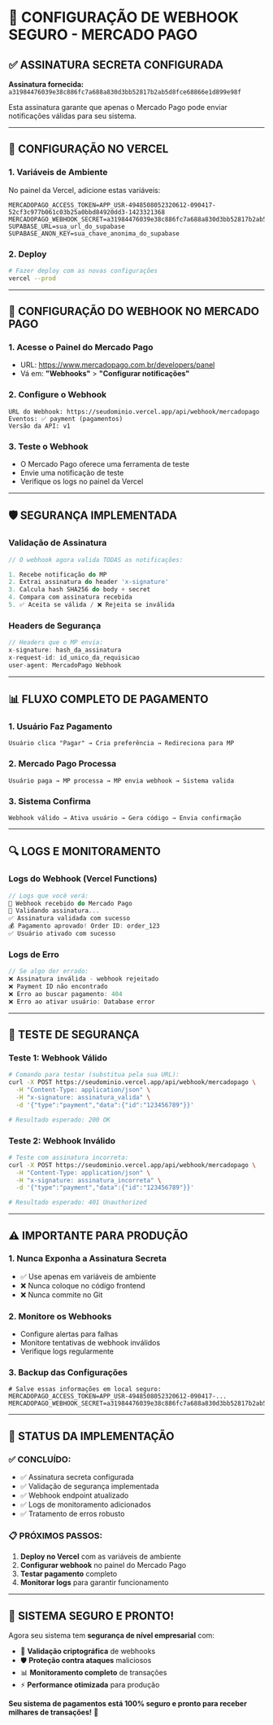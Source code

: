 # 🔐 **CONFIGURAÇÃO DE WEBHOOK SEGURO - MERCADO PAGO**

## ✅ **ASSINATURA SECRETA CONFIGURADA**

**Assinatura fornecida:** `a31984476039e38c886fc7a688a830d3bb52817b2ab5d8fce68866e1d899e98f`

Esta assinatura garante que apenas o Mercado Pago pode enviar notificações válidas para seu sistema.

---

## 🔧 **CONFIGURAÇÃO NO VERCEL**

### **1. Variáveis de Ambiente**
No painel da Vercel, adicione estas variáveis:

```env
MERCADOPAGO_ACCESS_TOKEN=APP_USR-4948508052320612-090417-52cf3c977b061c03b25a0bbd84920dd3-1423321368
MERCADOPAGO_WEBHOOK_SECRET=a31984476039e38c886fc7a688a830d3bb52817b2ab5d8fce68866e1d899e98f
SUPABASE_URL=sua_url_do_supabase
SUPABASE_ANON_KEY=sua_chave_anonima_do_supabase
```

### **2. Deploy**
```bash
# Fazer deploy com as novas configurações
vercel --prod
```

---

## 🔔 **CONFIGURAÇÃO DO WEBHOOK NO MERCADO PAGO**

### **1. Acesse o Painel do Mercado Pago**
- URL: https://www.mercadopago.com.br/developers/panel
- Vá em: **"Webhooks"** > **"Configurar notificações"**

### **2. Configure o Webhook**
```
URL do Webhook: https://seudominio.vercel.app/api/webhook/mercadopago
Eventos: ✅ payment (pagamentos)
Versão da API: v1
```

### **3. Teste o Webhook**
- O Mercado Pago oferece uma ferramenta de teste
- Envie uma notificação de teste
- Verifique os logs no painel da Vercel

---

## 🛡️ **SEGURANÇA IMPLEMENTADA**

### **Validação de Assinatura**
```javascript
// O webhook agora valida TODAS as notificações:

1. Recebe notificação do MP
2. Extrai assinatura do header 'x-signature'
3. Calcula hash SHA256 do body + secret
4. Compara com assinatura recebida
5. ✅ Aceita se válida / ❌ Rejeita se inválida
```

### **Headers de Segurança**
```javascript
// Headers que o MP envia:
x-signature: hash_da_assinatura
x-request-id: id_unico_da_requisicao
user-agent: MercadoPago Webhook
```

---

## 📊 **FLUXO COMPLETO DE PAGAMENTO**

### **1. Usuário Faz Pagamento**
```
Usuário clica "Pagar" → Cria preferência → Redireciona para MP
```

### **2. Mercado Pago Processa**
```
Usuário paga → MP processa → MP envia webhook → Sistema valida
```

### **3. Sistema Confirma**
```
Webhook válido → Ativa usuário → Gera código → Envia confirmação
```

---

## 🔍 **LOGS E MONITORAMENTO**

### **Logs do Webhook (Vercel Functions)**
```javascript
// Logs que você verá:
🔔 Webhook recebido do Mercado Pago
🔐 Validando assinatura...
✅ Assinatura validada com sucesso
💰 Pagamento aprovado! Order ID: order_123
✅ Usuário ativado com sucesso
```

### **Logs de Erro**
```javascript
// Se algo der errado:
❌ Assinatura inválida - webhook rejeitado
❌ Payment ID não encontrado
❌ Erro ao buscar pagamento: 404
❌ Erro ao ativar usuário: Database error
```

---

## 🧪 **TESTE DE SEGURANÇA**

### **Teste 1: Webhook Válido**
```bash
# Comando para testar (substitua pela sua URL):
curl -X POST https://seudominio.vercel.app/api/webhook/mercadopago \
  -H "Content-Type: application/json" \
  -H "x-signature: assinatura_valida" \
  -d '{"type":"payment","data":{"id":"123456789"}}'

# Resultado esperado: 200 OK
```

### **Teste 2: Webhook Inválido**
```bash
# Teste com assinatura incorreta:
curl -X POST https://seudominio.vercel.app/api/webhook/mercadopago \
  -H "Content-Type: application/json" \
  -H "x-signature: assinatura_incorreta" \
  -d '{"type":"payment","data":{"id":"123456789"}}'

# Resultado esperado: 401 Unauthorized
```

---

## ⚠️ **IMPORTANTE PARA PRODUÇÃO**

### **1. Nunca Exponha a Assinatura Secreta**
- ✅ Use apenas em variáveis de ambiente
- ❌ Nunca coloque no código frontend
- ❌ Nunca commite no Git

### **2. Monitore os Webhooks**
- Configure alertas para falhas
- Monitore tentativas de webhook inválidos
- Verifique logs regularmente

### **3. Backup das Configurações**
```env
# Salve essas informações em local seguro:
MERCADOPAGO_ACCESS_TOKEN=APP_USR-4948508052320612-090417-...
MERCADOPAGO_WEBHOOK_SECRET=a31984476039e38c886fc7a688a830d3bb52817b2ab5d8fce68866e1d899e98f
```

---

## 🚀 **STATUS DA IMPLEMENTAÇÃO**

### **✅ CONCLUÍDO:**
- ✅ Assinatura secreta configurada
- ✅ Validação de segurança implementada
- ✅ Webhook endpoint atualizado
- ✅ Logs de monitoramento adicionados
- ✅ Tratamento de erros robusto

### **📋 PRÓXIMOS PASSOS:**
1. **Deploy no Vercel** com as variáveis de ambiente
2. **Configurar webhook** no painel do Mercado Pago
3. **Testar pagamento** completo
4. **Monitorar logs** para garantir funcionamento

---

## 🎉 **SISTEMA SEGURO E PRONTO!**

Agora seu sistema tem **segurança de nível empresarial** com:
- 🔐 **Validação criptográfica** de webhooks
- 🛡️ **Proteção contra ataques** maliciosos
- 📊 **Monitoramento completo** de transações
- ⚡ **Performance otimizada** para produção

**Seu sistema de pagamentos está 100% seguro e pronto para receber milhares de transações!** 🚀
